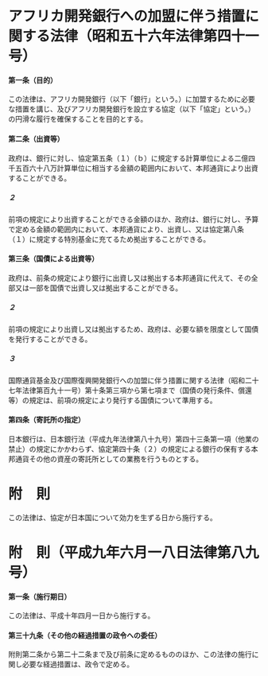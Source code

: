# アフリカ開発銀行への加盟に伴う措置に関する法律（昭和五十六年法律第四十一号）
#### 第一条（目的）
この法律は、アフリカ開発銀行（以下「銀行」という。）に加盟するために必要な措置を講じ、及びアフリカ開発銀行を設立する協定（以下「協定」という。）の円滑な履行を確保することを目的とする。
#### 第二条（出資等）
政府は、銀行に対し、協定第五条（１）（ｂ）に規定する計算単位による二億四千五百六十八万計算単位に相当する金額の範囲内において、本邦通貨により出資することができる。
##### ２
前項の規定により出資することができる金額のほか、政府は、銀行に対し、予算で定める金額の範囲内において、本邦通貨により、出資し、又は協定第八条（１）に規定する特別基金に充てるため拠出することができる。
#### 第三条（国債による出資等）
政府は、前条の規定により銀行に出資し又は拠出する本邦通貨に代えて、その全部又は一部を国債で出資し又は拠出することができる。
##### ２
前項の規定により出資し又は拠出するため、政府は、必要な額を限度として国債を発行することができる。
##### ３
国際通貨基金及び国際復興開発銀行への加盟に伴う措置に関する法律（昭和二十七年法律第百九十一号）第十条第三項から第七項まで（国債の発行条件、償還等）の規定は、前項の規定により発行する国債について準用する。
#### 第四条（寄託所の指定）
日本銀行は、日本銀行法（平成九年法律第八十九号）第四十三条第一項（他業の禁止）の規定にかかわらず、協定第四十条（２）の規定による銀行の保有する本邦通貨その他の資産の寄託所としての業務を行うものとする。
# 附　則
この法律は、協定が日本国について効力を生ずる日から施行する。
# 附　則（平成九年六月一八日法律第八九号）
#### 第一条（施行期日）
この法律は、平成十年四月一日から施行する。
#### 第三十九条（その他の経過措置の政令への委任）
附則第二条から第二十二条まで及び前条に定めるもののほか、この法律の施行に関し必要な経過措置は、政令で定める。
